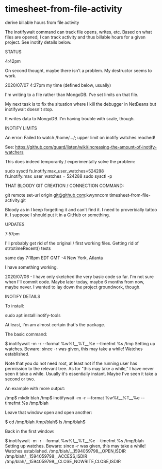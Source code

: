 # timesheet-from-file-activity
derive billable hours from file activity

The inotifywait command can track file opens, writes, etc.  Based on what files are opened, I can track activity and thus billable hours for a given project.  See inotify details below.

STATUS

4:42pm

On second thought, maybe there isn't a problem.  My destructor seems to work.  


2020/07/07 4:27pm my time (defined below, usually)

I'm writing to a file rather than MongoDB.  I've set limits on that file.  

My next task is to fix the situation where I kill the debugger in NetBeans but inotifywait doesn't stop.


It writes data to MongoDB.  I'm having trouble with scale, though.

INOTIFY LIMITS

An error: Failed to watch /home/.../; upper limit on inotify watches reached!

See: https://github.com/guard/listen/wiki/Increasing-the-amount-of-inotify-watchers

This does indeed temporarily / experimentally solve the problem:

sudo sysctl fs.inotify.max_user_watches=524288
fs.inotify.max_user_watches = 524288
sudo sysctl -p


THAT BLOODY GIT CREATION / CONNECTION COMMAND:

git remote set-url origin git@github.com:kwynncom timesheet-from-file-activity.git

Bloody as in I keep forgetting it and can't find it.  I need to proverbially tattoo it.  I suppose I should put it 
in a GitHub or something.

UPDATES

7:57pm

I'll probably get rid of the original / first working files.
Getting rid of strtotimeRecent() tests


same day 7:18pm EDT GMT -4 New York, Atlanta

I have something working.


2020/07/06 - I have only sketched the very basic code so far.  I'm not sure when I'll commit code.  Maybe later today, maybe 6 months from now, maybe never.  I wanted to lay down the project groundwork, though.


INOTIFY DETAILS

To install:

sudo apt install inotify-tools

At least, I'm am almost certain that's the package.

The basic command:

$ inotifywait -m -r --format %w%f__%T__%e --timefmt %s /tmp
Setting up watches.  Beware: since -r was given, this may take a while!
Watches established.

Note that you do not need root, at least not if the running user has permission to the relevant tree.  As for "this may take a while," I have never seen it take a while.  Usually it's essentially instant.  Maybe I've seen it take a second or two.

An example with more output:

/tmp$ mkdir blah
/tmp$ inotifywait -m -r --format %w%f__%T__%e --timefmt %s /tmp/blah

Leave that window open and open another:

$ cd /tmp/blah
/tmp/blah$ ls
/tmp/blah$ 

Back in the first window:

$ inotifywait -m -r --format %w%f__%T__%e --timefmt %s /tmp/blah
Setting up watches.  Beware: since -r was given, this may take a while!
Watches established.
/tmp/blah/__1594059798__OPEN,ISDIR
/tmp/blah/__1594059798__ACCESS,ISDIR
/tmp/blah/__1594059798__CLOSE_NOWRITE,CLOSE,ISDIR
